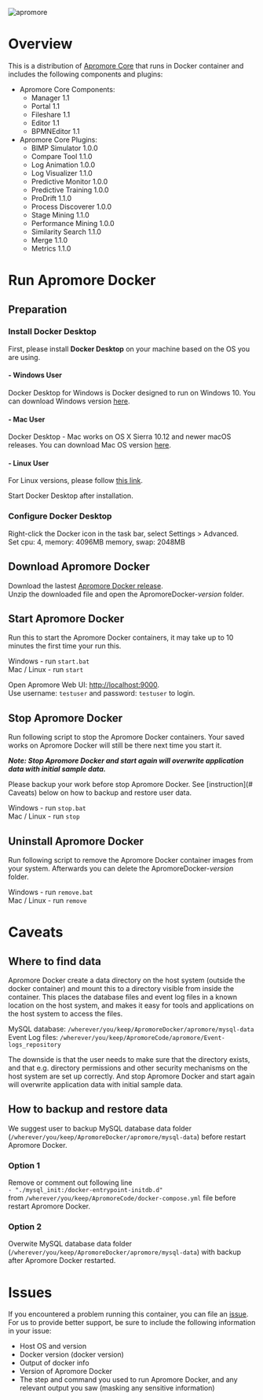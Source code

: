 ![apromore](http://apromore.org/wp-content/uploads/2018/11/flow.jpg "apromore")
# Overview
This is a distribution of [Apromore Core](http://apromore.org/) that runs in Docker container and includes the following components and plugins:
* Apromore Core Components:
  * Manager 1.1
  * Portal 1.1
  * Fileshare 1.1
  * Editor 1.1
  * BPMNEditor 1.1
* Apromore Core Plugins:
  * BIMP Simulator 1.0.0
  * Compare Tool 1.1.0
  * Log Animation 1.0.0
  * Log Visualizer 1.1.0
  * Predictive Monitor 1.0.0
  * Predictive Training 1.0.0
  * ProDrift 1.1.0
  * Process Discoverer 1.0.0
  * Stage Mining 1.1.0
  * Performance Mining 1.0.0
  * Similarity Search 1.1.0
  * Merge 1.1.0
  * Metrics 1.1.0

# Run Apromore Docker

## Preparation

### Install Docker Desktop

First, please install **Docker Desktop** on your machine based on the OS you are using.

####  - Windows User
Docker Desktop for Windows is Docker designed to run on Windows 10.
You can download Windows version [here](https://download.docker.com/win/stable/Docker%20for%20Windows%20Installer.exe).

####  - Mac User
Docker Desktop - Mac works on OS X Sierra 10.12 and newer macOS releases. You can download Mac OS version [here](https://download.docker.com/mac/stable/Docker.dmg).

####  - Linux User
For Linux versions, please follow [this link](https://download.docker.com/linux/).

Start Docker Desktop after installation.

### Configure Docker Desktop
Right-click the Docker icon in the task bar, select Settings > Advanced.  
Set cpu: 4, memory: 4096MB memory, swap: 2048MB

## Download Apromore Docker
Download the lastest [Apromore Docker release](https://github.com/apromore/ApromoreDocker/releases/latest).  
Unzip the downloaded file and open the ApromoreDocker-*version* folder.  

## Start Apromore Docker
Run this to start the Apromore Docker containers, it may take up to 10 minutes the first time your run this.  

Windows - run `start.bat`  
Mac / Linux - run `start`  

Open Apromore Web UI: [http://localhost:9000](http://localhost:9000).  
Use username: `testuser` and password: `testuser` to login.

## Stop Apromore Docker
Run following script to stop the Apromore Docker containers.  Your saved works on Apromore Docker will still be there next time you start it.  

***Note: Stop Apromore Docker and start again will overwrite application data with initial sample data.***  

Please backup your work before stop Apromore Docker. See [instruction](# Caveats) below on how to backup and restore user data.

Windows - run `stop.bat`  
Mac / Linux - run `stop`   

## Uninstall Apromore Docker
Run following script to remove the Apromore Docker container images from your system.  Afterwards you can delete the ApromoreDocker-*version* folder.

Windows - run `remove.bat`  
Mac / Linux - run `remove`  

# Caveats

## Where to find data

Apromore Docker create a data directory on the host system (outside the docker container) and mount this to a directory visible from inside the container. This places the database files and event log files in a known location on the host system, and makes it easy for tools and applications on the host system to access the files.  

MySQL database: `/wherever/you/keep/ApromoreDocker/apromore/mysql-data`  
Event Log files: `/wherever/you/keep/ApromoreCode/apromore/Event-logs_repository`

The downside is that the user needs to make sure that the directory exists, and that e.g. directory permissions and other security mechanisms on the host system are set up correctly. And stop Apromore Docker and start again will overwrite application data with initial sample data.

## How to backup and restore data

We suggest user to backup MySQL database data folder (`/wherever/you/keep/ApromoreDocker/apromore/mysql-data`) before restart Apromore Docker.

### Option 1

Remove or comment out following line  
`- "./mysql_init:/docker-entrypoint-initdb.d"`   
from `/wherever/you/keep/ApromoreCode/docker-compose.yml` file before restart Apromore Docker.

### Option 2
Overwite MySQL database data folder (`/wherever/you/keep/ApromoreDocker/apromore/mysql-data`) with backup after Apromore Docker restarted.


# Issues

If you encountered a problem running this container, you can file an [issue](https://github.com/apromore/ApromoreDocker/issues). For us to provide better support, be sure to include the following information in your issue:

* Host OS and version
* Docker version (docker version)
* Output of docker info
* Version of Apromore Docker
* The step and command you used to run Apromore Docker, and any relevant output you saw (masking any sensitive information)

